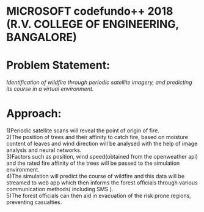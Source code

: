 # MICROSOFT codefundo++ 2018 (R.V. COLLEGE OF ENGINEERING, BANGALORE)

# Problem Statement:
*Identification of wildfire through  periodic satellite imagery, and predicting its course in a virtual environment.*
 

# Approach:
1)Periodic satellite scans will reveal the point of origin of fire.<br/>
2)The position of trees and their affinity to catch fire, based on moisture content of leaves and wind direction will be analysed with the help  of image analysis and neural networks.<br/>
3)Factors such as position, wind speed(obtained from the openweather api) and the rated fire affinity of the trees will be passed to the simulation environment.<br/>
4)The simulation will predict the course of wildfire and this data will be streamed to web app which then informs the forest officials through various communication methods( including SMS ).<br/>
5)The forest officials can then aid in evacuation of the risk prone regions, preventing casualties.


